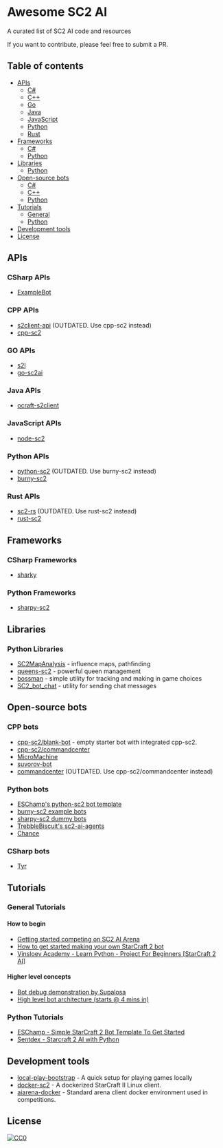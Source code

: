 # Awesome SC2 AI 
A curated list of SC2 AI code and resources

If you want to contribute, please feel free to submit a PR.

## Table of contents

  - [APIs](#apis)
    - [C#](#csharp-apis)
    - [C++](#cpp-apis)
    - [Go](#go-apis)
    - [Java](#java-apis)
    - [JavaScript](#javascript-apis)
    - [Python](#python-apis)
    - [Rust](#rust-apis)
  - [Frameworks](#frameworks)
    - [C#](#csharp-frameworks)
    - [Python](#python-frameworks)
  - [Libraries](#libraries)
    - [Python](#python-libraries)
  - [Open-source bots](#open-source-bots)
    - [C#](#csharp-bots)
    - [C++](#cpp-bots)
    - [Python](#python-bots)
  - [Tutorials](#tutorials)
    - [General](#general-tutorials)
    - [Python](#python-tutorials)
  - [Development tools](#development-tools)
  - [License](#license)

## APIs

### CSharp APIs

* [ExampleBot](https://github.com/SimonPrins/ExampleBot)

### CPP APIs

* [s2client-api](https://github.com/Blizzard/s2client-api) (OUTDATED. Use cpp-sc2 instead)
* [cpp-sc2](https://github.com/cpp-sc2/cpp-sc2)

### GO APIs

* [s2l](https://github.com/aiseeq/s2l)
* [go-sc2ai](https://github.com/chippydip/go-sc2ai)

### Java APIs

* [ocraft-s2client](https://github.com/ocraft/ocraft-s2client)

### JavaScript APIs

* [node-sc2](https://github.com/node-sc2/core)

### Python APIs
* [python-sc2](https://github.com/dentosal/python-sc2) (OUTDATED. Use burny-sc2 instead)
* [burny-sc2](https://github.com/BurnySc2/python-sc2)

### Rust APIs
* [sc2-rs](https://github.com/awestlake87/sc2-rs) (OUTDATED. Use rust-sc2 instead)
* [rust-sc2](https://github.com/UltraMachine/rust-sc2)

## Frameworks

### CSharp Frameworks

* [sharky](https://github.com/sharknice/Sharky)

### Python Frameworks
* [sharpy-sc2](https://github.com/DrInfy/sharpy-sc2)

## Libraries

### Python Libraries

* [SC2MapAnalysis](https://github.com/spudde123/SC2MapAnalysis) - influence maps, pathfinding
* [queens-sc2](https://github.com/raspersc2/queens-sc2) - powerful queen management
* [bossman](https://github.com/lladdy/bossman) - simple utility for tracking and making in game choices
* [SC2_bot_chat](https://github.com/savelas81/SC2_bot_chat) - utility for sending chat messages

## Open-source bots

### CPP bots

* [cpp-sc2/blank-bot](https://github.com/cpp-sc2/blank-bot) - empty starter bot with integrated cpp-sc2.
* [cpp-sc2/commandcenter](https://github.com/cpp-sc2/commandcenter)
* [MicroMachine](https://github.com/RaphaelRoyerRivard/MicroMachine)
* [suvorov-bot](https://github.com/alkurbatov/suvorov-bot)
* [commandcenter](https://github.com/davechurchill/commandcenter) (OUTDATED. Use cpp-sc2/commandcenter instead)

### Python bots

* [ESChamp's python-sc2 bot template](https://github.com/eschampstudio/python-sc2-bot-template)
* [burny-sc2 example bots](https://github.com/BurnySc2/python-sc2/tree/develop/examples)
* [sharpy-sc2 dummy bots](https://github.com/DrInfy/sharpy-sc2/tree/develop/dummies)
* [TrebbleBiscuit's sc2-ai-agents](https://github.com/TrebbleBiscuit/sc2-ai-agents/)
* [Chance](https://github.com/lladdy/chance-sc2)

### CSharp bots

* [Tyr](https://github.com/SimonPrins/TyrSc2)

## Tutorials

### General Tutorials

#### How to begin
* [Getting started competing on SC2 AI Arena](https://aiarena.net/wiki/bot-development/getting-started/)
* [How to get started making your own StarCraft 2 bot](https://www.youtube.com/watch?v=qcRZydXKgi0)
* [Vinsloev Academy - Learn Python - Project For Beginners [StarCraft 2 AI]](https://www.youtube.com/watch?v=4GsdHM1wBTg)

#### Higher level concepts
* [Bot debug demonstration by Supalosa](https://www.youtube.com/watch?v=RoOdi8w3dW4)
* [High level bot architecture (starts @ 4 mins in)](https://youtu.be/qcRZydXKgi0?t=246)


### Python Tutorials

* [ESChamp - Simple StarCraft 2 Bot Template To Get Started](https://community.eschamp.com/t/simple-starcraft-2-bot-template-to-get-started/155)
* [Sentdex - Starcraft 2 AI with Python](https://www.youtube.com/watch?v=HlLK5BA0wT0&list=PLQVvvaa0QuDcBby2qVDsDv41GghEQfr5E)

## Development tools

* [local-play-bootstrap](https://github.com/aiarena/local-play-bootstrap) - A quick setup for playing games locally
* [docker-sc2](https://github.com/cpp-sc2/docker-sc2) - A dockerized StarCraft II Linux client.
* [aiarena-docker](https://github.com/aiarena/aiarena-docker) - Standard arena client docker environment used in competitions.


## License

[![CC0](https://licensebuttons.net/p/zero/1.0/88x31.png)](https://creativecommons.org/publicdomain/zero/1.0/)
